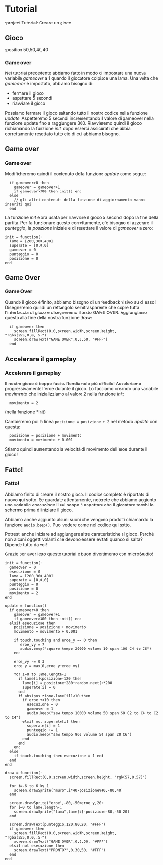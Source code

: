 # Tutorial

:project Tutorial: Creare un gioco

## Gioco

:position 50,50,40,40

### Game over

Nel tutorial precedente abbiamo fatto in modo di impostare una nuova variabile *gameover* a 1 quando il
giocatore colpisce una lama. Una volta che *gameover* è impostato, abbiamo bisogno di:

* fermare il gioco
* aspettare 5 secondi
* riavviare il gioco

Possiamo fermare il gioco saltando tutto il nostro codice nella funzione *update*. Aspetteremo 5
secondi incrementando il valore di gameover nella funzione update fino a raggiungere 300.
Riavvieremo quindi il gioco richiamando la funzione *init*, dopo esserci assicurati che abbia correttamente
resettato tutto ciò di cui abbiamo bisogno.

## Game over

### Game over

Modificheremo quindi il contenuto della funzione *update* come segue:

```
  if gameover>0 then
    gameover = gameover+1
    if gameover>300 then init() end
  else
    // gli altri contenuti della funzione di aggiornamento vanno inseriti qui
  end
```

La funzione *init* è ora usata per riavviare il gioco 5 secondi dopo la fine della partita. Per fa funzionare questo
correttamente, c'è bisogno di azzerare il *punteggio*, la *posizione* iniziale e di resettare il valore di *gameover*
a zero:

```
init = function()
  lame = [200,300,400]
  superate = [0,0,0]
  gameover = 0
  punteggio = 0
  posizione = 0
end
```

## Game Over

### Game Over

Quando il gioco è finito, abbiamo bisogno di un feedback visivo su di esso! Disegneremo quindi un rettangolo semitrasparente
che copre tutta l'interfaccia di gioco e disegneremo il testo GAME OVER. Aggiungiamo questo alla fine della nostra funzione *draw*:

```
  if gameover then
    screen.fillRect(0,0,screen.width,screen.height, "rgba(255,0,0,.5)")
    screen.drawText("GAME OVER",0,0,50, "#FFF")
  end
```

## Accelerare il gameplay


### Accelerare il gameplay

Il nostro gioco è troppo facile. Rendiamolo più difficile! Acceleriamo progressivamente l'eroe durante il gioco.
Lo facciamo creando una variabile *movimento* che inizializziamo al valore 2 nella funzione *init*:

```
  movimento = 2
```
(nella funzione *init)

Cambieremo poi la linea ```posizione = posizione + 2``` nel metodo *update* con questa:

```
  posizione = posizione + movimento
  movimento = movimento + 0.001
```

Stiamo quindi aumentando la velocità di movimento dell'eroe durante il gioco!

## Fatto!

### Fatto!

Abbiamo finito di creare il nostro gioco. Il codice completo è riportato di nuovo qui sotto. Se guardate attentamente, noterete che
abbiamo aggiunto una variabile *esecuzione* il cui scopo è aspettare che il giocatore tocchi lo schermo prima di
iniziare il gioco.

Abbiamo anche aggiunto alcuni suoni che vengono prodotti chiamando la funzione ```audio.beep()```. Puoi vedere come nel
codice qui sotto.

Potresti anche iniziare ad aggiungere altre caratteristiche al gioco. Perché non alcuni oggetti volanti che devono essere evitati
quando si salta? Dipende tutto da voi!

Grazie per aver letto questo tutorial e buon divertimento con microStudio!


```
init = function()
  gameover = 0
  esecuzione = 0
  lame = [200,300,400]
  superate = [0,0,0]
  punteggio = 0
  posizione = 0
  movimento = 2
end

update = function()
  if gameover>0 then
    gameover = gameover+1
    if gameover>300 then init() end
  elsif esecuzione then
    posizione = posizione + movimento
    movimento = movimento + 0.001
    
    if touch.touching and eroe_y == 0 then
       eroe_vy = 7
       audio.beep("square tempo 20000 volume 10 span 100 C4 to C6")
    end
  
    eroe_vy -= 0.3
    eroe_y = max(0,eroe_y+eroe_vy)

    for i=0 to lame.length-1
      if lame[i]<posizione-120 then
        lame[i] = posizione+280+random.next()*200
        superate[i] = 0
      end
      if abs(posizione-lame[i])<10 then
        if eroe_y<10 then
          esecuzione = 0
          gameover = 1
          audio.beep("saw tempo 10000 volume 50 span 50 C2 to C4 to C2 to C4")
        elsif not superate[i] then
          superate[i] = 1
          punteggio += 1
          audio.beep("saw tempo 960 volume 50 span 20 C6")
        end
      end
    end
  else
    if touch.touching then esecuzione = 1 end
  end
end

draw = function()
  screen.fillRect(0,0,screen.width,screen.height, "rgb(57,0,57)")
  
  for i=-6 to 6 by 1
    screen.drawSprite("muro",i*40-posizione%40,-80,40)
  end

  screen.drawSprite("eroe",-80,-50+eroe_y,20)
  for i=0 to lame.length-1
    screen.drawSprite("lama",lame[i]-posizione-80,-50,20)
  end
  
  screen.drawText(punteggio,120,80,20, "#FFF")
  if gameover then
    screen.fillRect(0,0,screen.width,screen.height, "rgba(255,0,0,.5)")
    screen.drawText("GAME OVER",0,0,50, "#FFF")
  elsif not esecuzione then
    screen.drawText("PRONTO?",0,30,50, "#FFF")
  end
end
```
